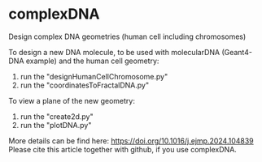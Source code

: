 # complexDNA
Design complex DNA geometries (human cell including chromosomes)


To design a new DNA molecule, to be used with molecularDNA (Geant4-DNA example) and the human cell geometry: 
1) run the "designHumanCellChromosome.py" 
2) run the "coordinatesToFractalDNA.py"


To view a plane of the new geometry:
1) run the "create2d.py"
2) run the "plotDNA.py"

More details can be find here: https://doi.org/10.1016/j.ejmp.2024.104839
Please cite this article together with github, if you use complexDNA.
